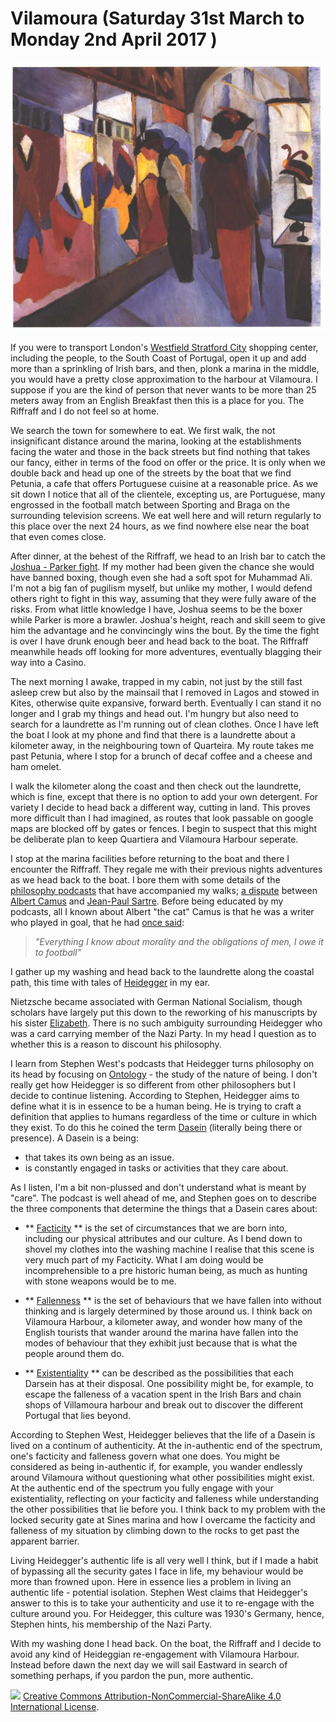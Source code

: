 # Vilamoura (Saturday 31st March to Monday 2nd April 2017 ) #

![* Fashion Store (1914) August Macke *](../images/FashionStore.jpg "Fashion Store")

If you were to transport London's [Westfield Stratford City](https://en.wikipedia.org/wiki/Westfield_Stratford_City) shopping center, including the people, to the South Coast of Portugal, open it up and add more than a sprinkling of Irish bars, and then, plonk a marina in the middle, you would have a pretty close approximation to the harbour at Vilamoura. I suppose if you are the kind of person that never wants to be more than 25 meters away from an English Breakfast then this is a place for you. The Riffraff and I do not feel so at home. 

We search the town for somewhere to eat. We first walk, the not insignificant distance around the marina, looking at the establishments facing the water and those in the back streets but find nothing that takes our fancy, either in terms of the food on offer or the price. It is only when we double back and head up one of the streets by the boat that we find Petunia, a cafe that offers Portuguese cuisine at a reasonable price. As we sit down I notice that all of the clientele, excepting us, are Portuguese, many engrossed in the football match between Sporting and Braga on the surrounding television screens. We eat well here and will return regularly to this place over the next 24 hours, as we find nowhere else near the boat that even comes close.

After dinner, at the behest of the Riffraff, we head to an Irish bar to catch the [Joshua - Parker fight](https://en.wikipedia.org/wiki/Anthony_Joshua_vs._Joseph_Parker). If my mother had been given the chance she would have banned boxing, though even she had a soft spot for Muhammad Ali. I'm not a big fan of pugilism myself, but unlike my mother, I would defend others right to fight in this way, assuming that they were fully aware of the risks. From what little knowledge I have, Joshua seems to be the boxer while Parker is more a brawler. Joshua's height, reach and skill seem to give him the advantage and he convincingly wins the bout. By the time the fight is over I have drunk enough beer and head back to the boat. The Riffraff meanwhile heads off looking for more adventures, eventually blagging their way into a Casino.

The next morning I awake, trapped in my cabin, not just by the still fast asleep crew but also by the mainsail that I removed in Lagos and stowed in Kites, otherwise quite expansive, forward berth. Eventually I can stand it no longer and I grab my things and head out. I'm hungry but also need to search for a laundrette as I'm running out of clean clothes. Once I have left the boat I look at my phone and find that there is a laundrette about a kilometer away, in the neighbouring town of Quarteira. My route takes me past Petunia, where I stop for a brunch of decaf coffee and a cheese and ham omelet.

I walk the kilometer along the coast and then check out the laundrette, which is fine, except that there is no option to add your own detergent. For variety I decide to head back a different way, cutting in land. This proves more difficult than I had imagined, as routes that look passable on google maps are blocked off by gates or fences. I begin to suspect that this might be deliberate plan to keep Quartiera and Vilamoura Harbour seperate. 

I stop at the marina facilities before returning to the boat and there I encounter the Riffraff. They regale me with their previous nights adventures as we head back to the boat. I bore them with some details of the [philosophy podcasts](http://philosophizethis.org/) that have accompanied my walks; [a dispute](https://www.theguardian.com/books/2012/jun/24/boxer-goalkeeper-sartre-camus-martin-review) between [Albert Camus](https://en.wikipedia.org/wiki/Albert_Camus) and [Jean-Paul Sartre](https://en.wikipedia.org/wiki/Jean-Paul_Sartre). Before being educated by my podcasts, all I known about Albert "the cat" Camus is that he was a writer who played in goal, that he had [once said](https://www.goodreads.com/quotes/87249-everything-i-know-about-morality-and-the-obligations-of-men):

>  *"Everything I know about morality and the obligations of men, I owe it to football"* 

I gather up my washing and head back to the laundrette along the coastal path, this time with tales of [Heidegger](https://en.wikipedia.org/wiki/Martin_Heidegger) in my ear. 

Nietzsche became associated with German National Socialism, though scholars have largely put this down to the reworking of his manuscripts by his sister [Elizabeth](https://en.wikipedia.org/wiki/Elisabeth_F%C3%B6rster-Nietzsche). There is no such ambiguity surrounding Heidegger who was a card carrying member of the Nazi Party. In my head I question as to whether this is a reason to discount his philosophy.

I learn from Stephen West's podcasts that Heidegger turns philosophy on its head by focusing on [Ontology](https://en.wikipedia.org/wiki/Ontology) - the study of the nature of being. I don't really get how Heidegger is so different from other philosophers but I decide to continue listening. According to Stephen, Heidegger aims to define what it is in essence to be a human being. He is trying to craft a definition that applies to humans regardless of the time or culture in which they exist. To do this he coined the term [Dasein](https://en.wikipedia.org/wiki/Dasein) (literally being there or presence). A Dasein is a being: 

* that takes its own being as an issue.
* is constantly engaged in tasks or activities that they care about.

As I listen, I'm a bit non-plussed and don't understand what is meant by "care". The podcast is well ahead of me, and Stephen goes on to describe the three components that determine the things that a Dasein cares about:

* ** [Facticity](https://en.wikipedia.org/wiki/Facticity) ** is the set of circumstances that we are born into, including our physical attributes and our culture. As I bend down to shovel my clothes into the washing machine I realise that this scene is very much part of my Facticity. What I am doing would be incomprehensible to a pre historic human being, as much as hunting with stone weapons would be to me.

* ** [Fallenness](https://plato.stanford.edu/entries/heidegger/#Car) ** is the set of behaviours that we have fallen into without thinking and is largely determined by those around us. I think back on Vilamoura Harbour, a kilometer away, and wonder how many of the English tourists that wander around the marina have fallen into the modes of behaviour that they exhibit just because that is what the people around them do.

* ** [Existentiality](https://en.wikipedia.org/wiki/Existentiell) ** can be described as the possibilities that each Darsein has at their disposal. One possibility might be, for example, to escape the falleness of a vacation spent in the Irish Bars and chain shops of Villamoura harbour and break out to discover the different Portugal that lies beyond.

According to Stephen West, Heidegger believes that the life of a Dasein is lived on a continum of authenticity. At the in-authentic end of the spectrum, one's facticity and falleness govern what one does. You might be considered as being in-authentic if, for example, you wander endlessly around Vilamoura without questioning what other possibilities might exist. At the authentic end of the spectrum you fully engage with your existentiality, reflecting on your facticity and falleness while understanding the other possibilities that lie before you. I think back to my problem with the locked security gate at Sines marina and how I overcame the facticity and falleness of my situation by climbing down to the rocks to get past the apparent barrier. 

Living Heidegger's authentic life is all very well I think, but if I made a habit of bypassing all the security gates I face in life, my behaviour would be more than frowned upon. Here in essence lies a problem in living an authentic life - potential isolation. Stephen West claims that Heidegger's answer to this is to take your authenticity and use it to re-engage with the culture around you. For Heidegger, this culture was 1930's Germany, hence, Stephen hints, his membership of the Nazi Party.

With my washing done I head back. On the boat, the Riffraff and I decide to avoid any kind of Heideggian re-engagement with Vilamoura Harbour. Instead before dawn the next day we will sail Eastward in search of something perhaps, if you pardon the pun, more authentic.  

![](https://i.creativecommons.org/l/by-nc-sa/4.0/88x31.png)
[Creative Commons Attribution-NonCommercial-ShareAlike 4.0 International License](href="http://creativecommons.org/licenses/by-nc-sa/4.0/).
